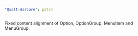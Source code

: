 ```yaml
---
"@salt-ds/core": patch
---
```


Fixed content alignment of Option, OptionGroup, MenuItem and MenuGroup.
